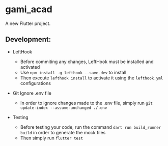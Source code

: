 # gami_acad

A new Flutter project.

## Development:
- LeftHook
  - Before commiting any changes, LeftHook must be installed and activated
  - Use `npm install -g lefthook --save-dev` to install
  - Then execute `lefthook install` to activate it using the `lefthook.yml` configurations

- Git Ignore .env file
  - In order to ignore changes made to the .env file, simply run `git update-index --assume-unchanged ./.env`

- Testing
  - Before testing your code, run the command `dart run build_runner build` in order to generate the mock files
  - Then simply run `flutter test`